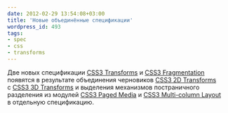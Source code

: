 ```yaml
---
date: 2012-02-29 13:54:08+03:00
title: 'Новые объединённые спецификации'
wordpress_id: 493
tags:
- spec
- css
- transforms
---
```


Две новых спецификации [CSS3 Transforms][1] и [CSS3 Fragmentation][2] появятся в результате объединения черновиков [CSS3 2D Transforms][3] с [CSS3 3D Transforms][4] и выделения механизмов постраничного разделения из модулей [CSS3 Paged Media][5] и [CSS3 Multi-column Layout][6] в отдельную спецификацию.

[1]: http://www.w3.org/TR/css3-transforms/
[2]: http://www.w3.org/TR/css3-break/
[3]: http://www.w3.org/TR/css3-2d-transforms/
[4]: http://www.w3.org/TR/css3-3d-transforms/
[5]: http://www.w3.org/TR/css3-page/
[6]: http://www.w3.org/TR/css3-multicol/
